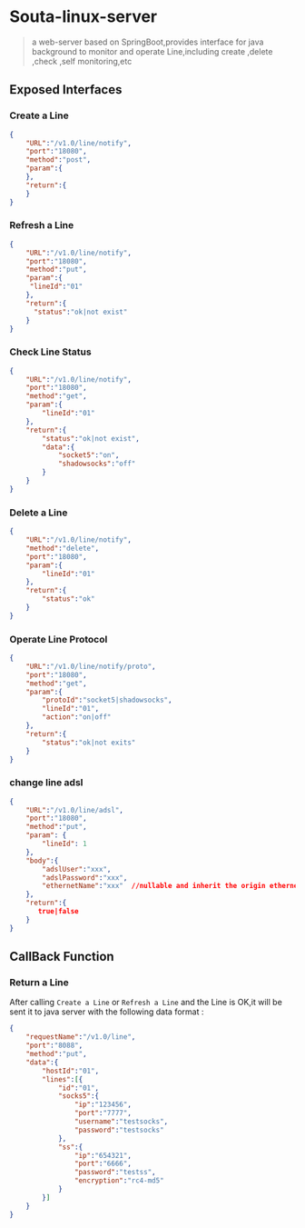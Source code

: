 # Souta-linux-server
> a web-server based on SpringBoot,provides interface for java background to monitor and operate Line,including create ,delete ,check ,self monitoring,etc
## Exposed Interfaces
### Create a Line
```json
{
    "URL":"/v1.0/line/notify",
    "port":"18080",
    "method":"post",
    "param":{
    },
    "return":{
    }
}
```

### Refresh a Line

```json
{
    "URL":"/v1.0/line/notify",
    "port":"18080",
    "method":"put",
    "param":{
     "lineId":"01" 
    },
    "return":{
      "status":"ok|not exist"
    }
}
```

### Check Line Status

```json
{
    "URL":"/v1.0/line/notify",
    "port":"18080",
    "method":"get",
    "param":{
        "lineId":"01" 
    },
    "return":{
        "status":"ok|not exist",
        "data":{
            "socket5":"on", 
            "shadowsocks":"off"
        }
    }
}
```

### Delete a Line

```json
{
    "URL":"/v1.0/line/notify",
    "method":"delete",
    "port":"18080",
    "param":{
        "lineId":"01"
    },
    "return":{
        "status":"ok" 
    }
}
```

### Operate Line Protocol

```json
{
    "URL":"/v1.0/line/notify/proto",
    "port":"18080",
    "method":"get",
    "param":{
        "protoId":"socket5|shadowsocks",
        "lineId":"01",  
        "action":"on|off"
    },
    "return":{
        "status":"ok|not exits"
    }
}
```
### change line adsl
```json
{
    "URL":"/v1.0/line/adsl",
    "port":"18080",
    "method":"put",
    "param": {
        "lineId": 1    
    },
    "body":{
        "adslUser":"xxx",
        "adslPassword":"xxx",  
        "ethernetName":"xxx"  //nullable and inherit the origin ethernetName
    },
    "return":{
       true|false
    }
}
```
## CallBack Function
### Return a Line
After calling `Create a Line` or `Refresh a Line` and the Line is OK,it will be sent it to java server with the following data format :
```json
{
    "requestName":"/v1.0/line",
    "port":"8088",
    "method":"put",
    "data":{	
        "hostId":"01",
        "lines":[{
            "id":"01",
            "socks5":{
                "ip":"123456",
                "port":"7777",
                "username":"testsocks",
                "password":"testsocks"
            },
            "ss":{
                "ip":"654321",
                "port":"6666",
                "password":"testss",
                "encryption":"rc4-md5" 
            } 
        }]
    }
}
```